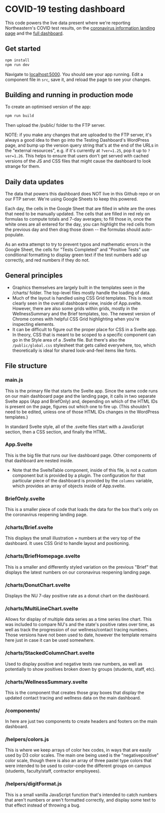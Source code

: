 # COVID-19 testing dashboard

This code powers the live data present where we're reporting Northeastern's COVID test results, on the [coronavirus information landing page](http://news.northeastern.edu/coronavirus/) and the [full dashboard](http://news.northeastern.edu/coronavirus/reopening/testing-dashboard).

## Get started

```bash
npm install
npm run dev
```

Navigate to [localhost:5000](http://localhost:5000). You should see your app running. Edit a component file in `src`, save it, and reload the page to see your changes.


## Building and running in production mode

To create an optimised version of the app:

```bash
npm run build
```

Then upload the /public/ folder to the FTP server.

NOTE: if you make any changes that are uploaded to the FTP server, it's always a good idea to then go into the Testing Dashboard's WordPress page, and bump up the version query string that's at the end of the URLs in the "external resources", e.g. if it's currently at `?ver=1.25`, pop it up to `?ver=1.26`. This helps to ensure that users don't get served with cached versions of the JS and CSS files that might cause the dashboard to look strange for them. 

## Daily data updates

The data that powers this dashboard does NOT live in this Github repo or on our FTP server. We're using Google Sheets to keep this powered.

Each day, the cells in the Google Sheet that are filled in white are the ones that need to be manually updated. The cells that are filled in red rely on formulas to compute totals and 7-day averages; to fill those in, once the white ones are all entered for the day, you can highlight the red cells from the previous day and then drag those down -- the formulas should auto-populate.

As an extra attempt to try to prevent typos and mathematic errors in the Google Sheet, the cells for "Tests Completed" and "Positive Tests" use conditional formatting to display green text if the test numbers add up correctly, and red numbers if they do not.

## General principles

- Graphics themselves are largely built in the templates seen in the /charts/ folder. The top-level files mostly handle the loading of data.
- Much of the layout is handled using CSS Grid templates. This is most clearly seen in the overall dashboard view, inside of App.svelte. However, there are also some grids within grids, mostly in the WellnessSummary and the Brief templates, too. The newest version of Chrome comes with helpful CSS Grid highlighting when you're inspecting elements.
- It can be difficult to figure out the proper place for CSS in a Svelte app. In theory, CSS that is meant to be scoped to a specific component can go in the Style area of a .Svelte file. But there's also the `/public/global.css` stylesheet that gets called everywhere, too, which theoretically is ideal for shared look-and-feel items like fonts.


## File structure

### main.js

This is the primary file that starts the Svelte app. Since the same code runs on our main dashboard page and the landing page, it calls in two separate Svelte apps (App and BriefOnly) and, depending on which of the HTML IDs is present on the page, figures out which one to fire up. (This shouldn't need to be edited, unless one of those HTML IDs changes in the WordPress templates.)

In standard Svelte style, all of the .svelte files start with a JavaScript section, then a CSS section, and finally the HTML.

### App.Svelte

This is the big file that runs our live dashboard page. Other components of that dashboard are nested inside.
- Note that the SvelteTable component, inside of this file, is not a custom component but is provided by a plugin. The configuration for that particular piece of the dashboard is provided by the `columns` variable, which provides an array of objects inside of App.svelte.

### BriefOnly.svelte

This is a smaller piece of code that loads the data for the box that's only on the coronavirus reopening landing page.

### /charts/Brief.svelte

This displays the small illustration + numbers at the very top of the dashboard. It uses CSS Grid to handle layout and positioning.

### /charts/BriefHomepage.svelte

This is a smaller and differently styled variation on the previous "Brief" that displays the latest numbers on our coronavirus reopening landing page.

### /charts/DonutChart.svelte

Displays the NU 7-day positive rate as a donut chart on the dashboard.

### /charts/MultiLineChart.svelte

Allows for display of multiple data series as a time series line chart. This was included to compare NU's and the state's positive rates over time, as well as track the progression of our wellness/contact tracing numbers. Those versions have not been used to date, however the template remains here just in case it can be used somewhere.

### /charts/StackedColumnChart.svelte

Used to display positive and negative tests raw numbers, as well as potentially to show positives broken down by groups (students, staff, etc).

### /charts/WellnessSummary.svelte

This is the component that creates those gray boxes that display the updated contact tracing and wellness data on the main dashboard.

### /components/

In here are just two components to create headers and footers on the main dashboard.

### /helpers/colors.js

This is where we keep arrays of color hex codes, in ways that are easily used by D3 color scales. The main one being used is the "negativepositive" color scale, though there is also an array of three pastel type colors that were intended to be used to color-code the different groups on campus (students, faculty/staff, contractor employees).

### /helpers/digitFormat.js

This is a small vanilla JavaScript function that's intended to catch numbers that aren't numbers or aren't formatted correctly, and display some text to that effect instead of throwing a bug.
